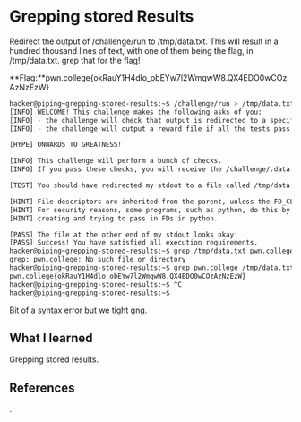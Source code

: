 # Grepping stored Results
Redirect the output of /challenge/run to /tmp/data.txt.
This will result in a hundred thousand lines of text, with one of them being the flag, in /tmp/data.txt.
grep that for the flag!

**Flag:**pwn.college{okRauY1H4dlo_obEYw7l2WmqwW8.QX4EDO0wCOzAzNzEzW}








```bash
hacker@piping~grepping-stored-results:~$ /challenge/run > /tmp/data.txt
[INFO] WELCOME! This challenge makes the following asks of you:
[INFO] - the challenge will check that output is redirected to a specific file path : /tmp/data.txt
[INFO] - the challenge will output a reward file if all the tests pass : /challenge/.data.txt

[HYPE] ONWARDS TO GREATNESS!

[INFO] This challenge will perform a bunch of checks.
[INFO] If you pass these checks, you will receive the /challenge/.data.txt file.

[TEST] You should have redirected my stdout to a file called /tmp/data.txt. Checking...

[HINT] File descriptors are inherited from the parent, unless the FD_CLOEXEC is set by the parent on the file descriptor.
[HINT] For security reasons, some programs, such as python, do this by default in certain cases. Be careful if you are
[HINT] creating and trying to pass in FDs in python.

[PASS] The file at the other end of my stdout looks okay!
[PASS] Success! You have satisfied all execution requirements.
hacker@piping~grepping-stored-results:~$ grep /tmp/data.txt pwn.college
grep: pwn.college: No such file or directory
hacker@piping~grepping-stored-results:~$ grep pwn.college /tmp/data.txt
pwn.college{okRauY1H4dlo_obEYw7l2WmqwW8.QX4EDO0wCOzAzNzEzW}
hacker@piping~grepping-stored-results:~$ ^C
hacker@piping~grepping-stored-results:~$ 

```
Bit of a syntax error but we tight gng.
## What I learned
Grepping stored results.
## References 
.